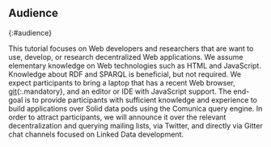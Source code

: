 ## Audience
{:#audience}

This tutorial focuses on Web developers and researchers
that are want to use, develop, or research decentralized Web applications.
We assume elementary knowledge on Web technologies such as HTML and JavaScript.
Knowledge about RDF and SPARQL is beneficial, but not required.
We expect participants to bring a laptop that has a recent Web browser,
[git](https://git-scm.com/){:.mandatory}, and an editor or IDE with JavaScript support.
The end-goal is to provide participants with sufficient knowledge and experience
to build applications over Solid data pods using the Comunica query engine.
In order to attract participants,
we will announce it over the relevant decentralization and querying mailing lists,
via Twitter, and directly via Gitter chat channels focused on Linked Data development.

